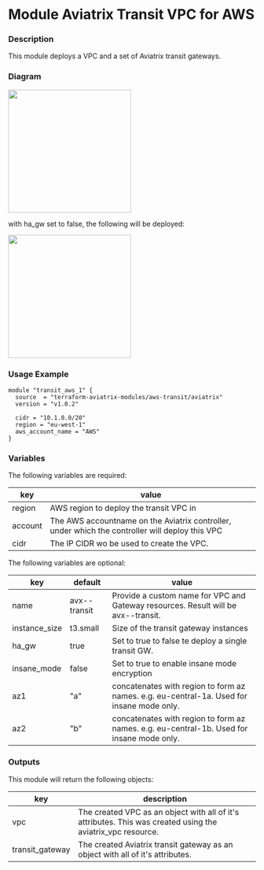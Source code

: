 # Module Aviatrix Transit VPC for AWS

### Description
This module deploys a VPC and a set of Aviatrix transit gateways.

### Diagram
<img src="https://dhagens-repository-images-public.s3.eu-central-1.amazonaws.com/terraform-aviatrix-aws-transit/module-aviatrix-transit-vpc-for-aws-ha.png"  height="250">

with ha_gw set to false, the following will be deployed:

<img src="https://dhagens-repository-images-public.s3.eu-central-1.amazonaws.com/terraform-aviatrix-aws-transit/module-aviatrix-transit-vpc-for-aws.png"  height="250">

### Usage Example
```
module "transit_aws_1" {
  source  = "terraform-aviatrix-modules/aws-transit/aviatrix"
  version = "v1.0.2"

  cidr = "10.1.0.0/20"
  region = "eu-west-1"
  aws_account_name = "AWS"
}
```

### Variables
The following variables are required:

key | value
--- | ---
region | AWS region to deploy the transit VPC in
account | The AWS accountname on the Aviatrix controller, under which the controller will deploy this VPC
cidr | The IP CIDR wo be used to create the VPC.

The following variables are optional:

key | default | value
--- | --- | ---
name | avx-<region>-transit | Provide a custom name for VPC and Gateway resources. Result will be avx-<name>-transit.
instance_size | t3.small | Size of the transit gateway instances
ha_gw | true | Set to true to false te deploy a single transit GW.
insane_mode | false | Set to true to enable insane mode encryption
az1 | "a" | concatenates with region to form az names. e.g. eu-central-1a. Used for insane mode only.
az2 | "b" | concatenates with region to form az names. e.g. eu-central-1b. Used for insane mode only.

### Outputs
This module will return the following objects:

key | description
--- | ---
vpc | The created VPC as an object with all of it's attributes. This was created using the aviatrix_vpc resource.
transit_gateway | The created Aviatrix transit gateway as an object with all of it's attributes.

